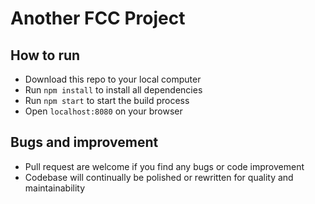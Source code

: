 # Another FCC Project

## How to run
+ Download this repo to your local computer
+ Run ``npm install`` to install all dependencies
+ Run ``npm start`` to start the build process
+ Open ``localhost:8080`` on your browser

## Bugs and improvement
+ Pull request are welcome if you find any bugs or code improvement
+ Codebase will continually be polished or rewritten for quality and maintainability
